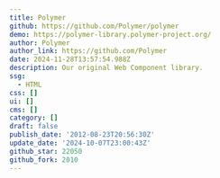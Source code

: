 ```yaml
---
title: Polymer
github: https://github.com/Polymer/polymer
demo: https://polymer-library.polymer-project.org/
author: Polymer
author_link: https://github.com/Polymer
date: 2024-11-28T13:57:54.988Z
description: Our original Web Component library.
ssg:
  - HTML
css: []
ui: []
cms: []
category: []
draft: false
publish_date: '2012-08-23T20:56:30Z'
update_date: '2024-10-07T23:00:43Z'
github_star: 22050
github_fork: 2010
---
```

